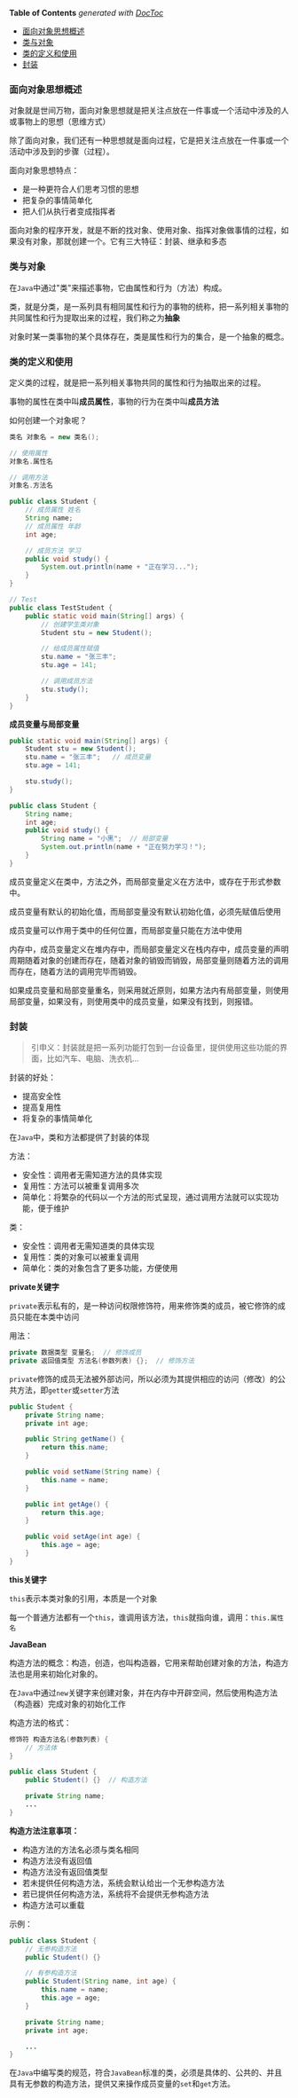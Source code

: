 <!-- START doctoc generated TOC please keep comment here to allow auto update -->
<!-- DON'T EDIT THIS SECTION, INSTEAD RE-RUN doctoc TO UPDATE -->
**Table of Contents**  *generated with [DocToc](https://github.com/thlorenz/doctoc)*

- [面向对象思想概述](#%E9%9D%A2%E5%90%91%E5%AF%B9%E8%B1%A1%E6%80%9D%E6%83%B3%E6%A6%82%E8%BF%B0)
- [类与对象](#%E7%B1%BB%E4%B8%8E%E5%AF%B9%E8%B1%A1)
- [类的定义和使用](#%E7%B1%BB%E7%9A%84%E5%AE%9A%E4%B9%89%E5%92%8C%E4%BD%BF%E7%94%A8)
- [封装](#%E5%B0%81%E8%A3%85)

<!-- END doctoc generated TOC please keep comment here to allow auto update -->

### 面向对象思想概述

对象就是世间万物，面向对象思想就是把关注点放在一件事或一个活动中涉及的人或事物上的思想（思维方式）

除了面向对象，我们还有一种思想就是面向过程，它是把关注点放在一件事或一个活动中涉及到的步骤（过程）。

面向对象思想特点：

- 是一种更符合人们思考习惯的思想
- 把复杂的事情简单化
- 把人们从执行者变成指挥者

面向对象的程序开发，就是不断的找对象、使用对象、指挥对象做事情的过程，如果没有对象，那就创建一个。它有三大特征：封装、继承和多态

### 类与对象

在`Java`中通过"类"来描述事物，它由属性和行为（方法）构成。

类，就是分类，是一系列具有相同属性和行为的事物的统称，把一系列相关事物的共同属性和行为提取出来的过程，我们称之为**抽象**

对象时某一类事物的某个具体存在，类是属性和行为的集合，是一个抽象的概念。

### 类的定义和使用

定义类的过程，就是把一系列相关事物共同的属性和行为抽取出来的过程。

事物的属性在类中叫**成员属性**，事物的行为在类中叫**成员方法**

如何创建一个对象呢？

```java
类名 对象名 = new 类名();

// 使用属性
对象名.属性名

// 调用方法
对象名.方法名
```

```java
public class Student {
	// 成员属性 姓名
	String name;
	// 成员属性 年龄
	int age;

	// 成员方法 学习
	public void study() {
		System.out.println(name + "正在学习...");
	}
}

// Test
public class TestStudent {
	public static void main(String[] args) {
		// 创建学生类对象
		Student stu = new Student();

		// 给成员属性赋值
		stu.name = "张三丰";
		stu.age = 141;

		// 调用成员方法
		stu.study();
	}
}
```

**成员变量与局部变量**

```java
public static void main(String[] args) {
	Student stu = new Student();
	stu.name = "张三丰";	// 成员变量
	stu.age = 141;

	stu.study();
}

public class Student {
	String name;
	int age;
	public void study() {
		String name = "小黑";  // 局部变量
		System.out.println(name + "正在努力学习！");
	}
}
```

成员变量定义在类中，方法之外，而局部变量定义在方法中，或存在于形式参数中。

成员变量有默认的初始化值，而局部变量没有默认初始化值，必须先赋值后使用

成员变量可以作用于类中的任何位置，而局部变量只能在方法中使用

内存中，成员变量定义在堆内存中，而局部变量定义在栈内存中，成员变量的声明周期随着对象的创建而存在，随着对象的销毁而销毁，局部变量则随着方法的调用而存在，随着方法的调用完毕而销毁。

如果成员变量和局部变量重名，则采用就近原则，如果方法内有局部变量，则使用局部变量，如果没有，则使用类中的成员变量，如果没有找到，则报错。

### 封装

> 引申义：封装就是把一系列功能打包到一台设备里，提供使用这些功能的界面，比如汽车、电脑、洗衣机...

封装的好处：

- 提高安全性
- 提高复用性
- 将复杂的事情简单化

在`Java`中，类和方法都提供了封装的体现

方法：

- 安全性：调用者无需知道方法的具体实现
- 复用性：方法可以被重复调用多次
- 简单化：将繁杂的代码以一个方法的形式呈现，通过调用方法就可以实现功能，便于维护

类：

- 安全性：调用者无需知道类的具体实现
- 复用性：类的对象可以被重复调用
- 简单化：类的对象包含了更多功能，方便使用

**private关键字**

`private`表示私有的，是一种访问权限修饰符，用来修饰类的成员，被它修饰的成员只能在本类中访问

用法：

```java
private 数据类型 变量名;  // 修饰成员
private 返回值类型 方法名(参数列表) {};  // 修饰方法
```

`private`修饰的成员无法被外部访问，所以必须为其提供相应的访问（修改）的公共方法，即`getter`或`setter`方法

```java
public Student {
	private String name;
	private int age;

	public String getName() {
		return this.name;
	}

	public void setName(String name) {
		this.name = name;
	}

	public int getAge() {
		return this.age;
	}

	public void setAge(int age) {
		this.age = age;
	}
}
```

**this关键字**

`this`表示本类对象的引用，本质是一个对象

每一个普通方法都有一个`this`，谁调用该方法，`this`就指向谁，调用：`this.属性名`

**JavaBean**

构造方法的概念：构造，创造，也叫构造器，它用来帮助创建对象的方法，构造方法也是用来初始化对象的。

在`Java`中通过`new`关键字来创建对象，并在内存中开辟空间，然后使用构造方法（构造器）完成对象的初始化工作

构造方法的格式：

```java
修饰符 构造方法名(参数列表) {
	// 方法体
}
```

```java
public class Student {
	public Student() {}  // 构造方法

	private String name;
	...
}
```

**构造方法注意事项：**

- 构造方法的方法名必须与类名相同
- 构造方法没有返回值
- 构造方法没有返回值类型
- 若未提供任何构造方法，系统会默认给出一个无参构造方法
- 若已提供任何构造方法，系统将不会提供无参构造方法
- 构造方法可以重载

示例：

```java
public class Student {
	// 无参构造方法
	public Student() {}

	// 有参构造方法
	public Student(String name, int age) {
		this.name = name;
		this.age = age;
	}

	private String name;
	private int age;

	...
}
```

在`Java`中编写类的规范，符合`JavaBean`标准的类，必须是具体的、公共的、并且具有无参数的构造方法，提供又来操作成员变量的`set`和`get`方法。






